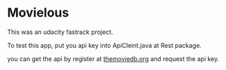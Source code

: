 # Movielous

This was an udacity fastrack project.



To test this app, put you api key into ApiCleint.java at Rest package.

you can get the api by register at [themoviedb.org](https://www.themoviedb.org/) and request the api key.
